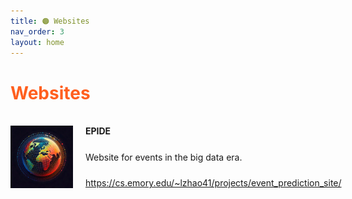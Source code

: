 ```yaml
---
title: 🟠 Websites
nav_order: 3
layout: home
---
```


<h1 style="color:rgb(255, 95, 31);">Websites</h1>
<br>


<div style="max-width: 100%;">
  <!-- START -->
<div style="display: flex; justify-content: space-between; align-items: stretch; margin-bottom: 20px;">
    <div style="display: flex; align-items: stretch;">
      <img src="/assets/images/logo.jpg" alt="Dis preview" style="width: 100px; height: 100px; margin-right: 20px;">
      <div style="flex-grow: 1; display: flex; flex-direction: column; justify-content: space-between;">
        <p style="margin: 0;"><strong>EPIDE</strong></p>
        <p style="margin: 0;">Website for events in the big data era. </p>
        <p style="margin: 0;"><a href="https://cs.emory.edu/~lzhao41/projects/event_prediction_site/"><i class="fa-regular fa-file-pdf"></i>https://cs.emory.edu/~lzhao41/projects/event_prediction_site/</a> </p>
      </div>
    </div>
    <!-- <div style="color: lightgray; align-self: flex-start; margin-left: 10px; white-space: nowrap; font-size: 200%;">2022</div>  -->
  </div>
<!-- STOP -->
</div>
